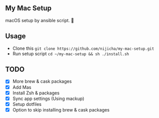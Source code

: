 My Mac Setup
---
macOS setup by ansible script. 🦊

## Usage
- Clone this `git clone https://github.com/nijicha/my-mac-setup.git`
- Run setup script `cd ~/my-mac-setup && sh ./install.sh`

## TODO
- [x] More brew & cask packages
- [x] Add Mas
- [x] Install Zsh & packages
- [x] Sync app settings (Using mackup)
- [x] Setup dotfiles
- [x] Option to skip installing brew & cask packages
